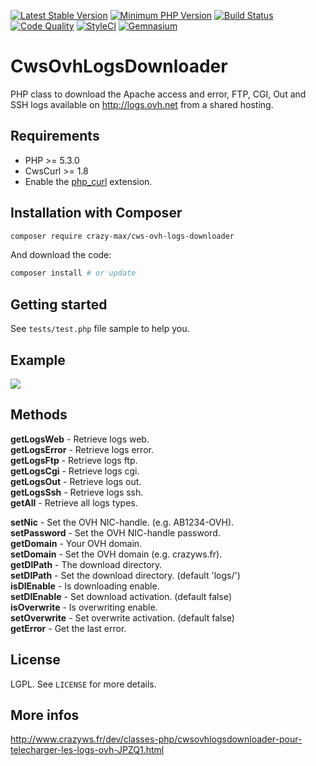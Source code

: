 [![Latest Stable Version](https://img.shields.io/packagist/v/crazy-max/cws-ovh-logs-downloader.svg?style=flat-square)](https://packagist.org/packages/crazy-max/cws-ovh-logs-downloader)
[![Minimum PHP Version](https://img.shields.io/badge/php-%3E%3D%205.3.0-8892BF.svg?style=flat-square)](https://php.net/)
[![Build Status](https://img.shields.io/travis/crazy-max/CwsOvhLogsDownloader/master.svg?style=flat-square)](https://travis-ci.org/crazy-max/CwsOvhLogsDownloader)
[![Code Quality](https://img.shields.io/codacy/grade/6ca828770e69476fa3d7773f831eec36.svg?style=flat-square)](https://www.codacy.com/app/crazy-max/CwsOvhLogsDownloader)
[![StyleCI](https://styleci.io/repos/9979083/shield?style=flat-square)](https://styleci.io/repos/9979083)
[![Gemnasium](https://img.shields.io/gemnasium/crazy-max/CwsOvhLogsDownloader.svg?style=flat-square)](https://gemnasium.com/github.com/crazy-max/CwsOvhLogsDownloader)

# CwsOvhLogsDownloader

PHP class to download the Apache access and error, FTP, CGI, Out and SSH logs available on http://logs.ovh.net from a shared hosting.

## Requirements

* PHP >= 5.3.0
* CwsCurl >= 1.8
* Enable the [php_curl](http://php.net/manual/en/book.curl.php) extension.

## Installation with Composer

```bash
composer require crazy-max/cws-ovh-logs-downloader
```

And download the code:

```bash
composer install # or update
```

## Getting started

See `tests/test.php` file sample to help you.

## Example

![](https://raw.github.com/crazy-max/CwsOvhLogsDownloader/master/example.png)

## Methods

**getLogsWeb** - Retrieve logs web.<br />
**getLogsError** - Retrieve logs error.<br />
**getLogsFtp** - Retrieve logs ftp.<br />
**getLogsCgi** - Retrieve logs cgi.<br />
**getLogsOut** - Retrieve logs out.<br />
**getLogsSsh** - Retrieve logs ssh.<br />
**getAll** - Retrieve all logs types.<br />

**setNic** - Set the OVH NIC-handle. (e.g. AB1234-OVH).<br />
**setPassword** - Set the OVH NIC-handle password.<br />
**getDomain** - Your OVH domain.<br />
**setDomain** - Set the OVH domain (e.g. crazyws.fr).<br />
**getDlPath** - The download directory.<br />
**setDlPath** - Set the download directory. (default 'logs/')<br />
**isDlEnable** - Is downloading enable.<br />
**setDlEnable** - Set download activation. (default false)<br />
**isOverwrite** - Is overwriting enable.<br />
**setOverwrite** - Set overwrite activation. (default false)<br />
**getError** - Get the last error.

## License

LGPL. See ``LICENSE`` for more details.

## More infos

http://www.crazyws.fr/dev/classes-php/cwsovhlogsdownloader-pour-telecharger-les-logs-ovh-JPZQ1.html
